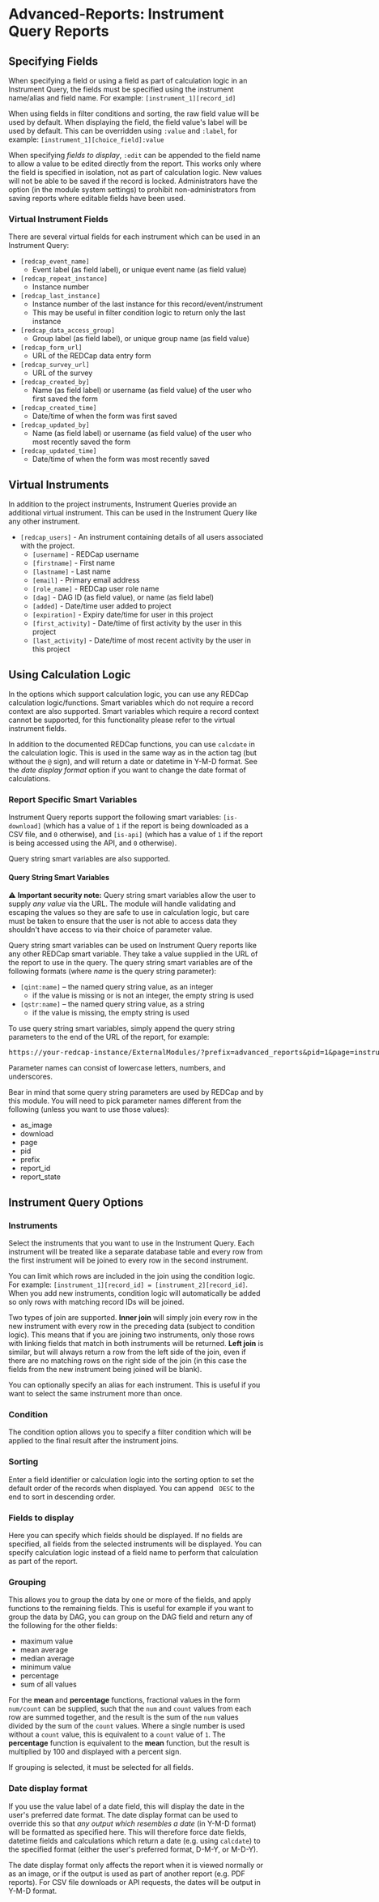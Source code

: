 # Advanced-Reports: Instrument Query Reports


## Specifying Fields

When specifying a field or using a field as part of calculation logic in an Instrument Query, the
fields must be specified using the instrument name/alias and field name. For example:
`[instrument_1][record_id]`

When using fields in filter conditions and sorting, the raw field value will be used by default.
When displaying the field, the field value's label will be used by default. This can be overridden
using `:value` and `:label`, for example: `[instrument_1][choice_field]:value`

When specifying *fields to display*, `:edit` can be appended to the field name to allow a value to
be edited directly from the report. This works only where the field is specified in isolation, not
as part of calculation logic. New values will not be able to be saved if the record is locked.
Administrators have the option (in the module system settings) to prohibit non-administrators from
saving reports where editable fields have been used.

### Virtual Instrument Fields

There are several virtual fields for each instrument which can be used in an Instrument Query:

* `[redcap_event_name]`
  * Event label (as field label), or unique event name (as field value)
* `[redcap_repeat_instance]`
  * Instance number
* `[redcap_last_instance]`
  * Instance number of the last instance for this record/event/instrument
  * This may be useful in filter condition logic to return only the last instance
* `[redcap_data_access_group]`
  * Group label (as field label), or unique group name (as field value)
* `[redcap_form_url]`
  * URL of the REDCap data entry form
* `[redcap_survey_url]`
  * URL of the survey
* `[redcap_created_by]`
  * Name (as field label) or username (as field value) of the user who first saved the form
* `[redcap_created_time]`
  * Date/time of when the form was first saved
* `[redcap_updated_by]`
  * Name (as field label) or username (as field value) of the user who most recently saved the form
* `[redcap_updated_time]`
  * Date/time of when the form was most recently saved

## Virtual Instruments

In addition to the project instruments, Instrument Queries provide an additional virtual instrument.
This can be used in the Instrument Query like any other instrument.

* `[redcap_users]` - An instrument containing details of all users associated with the project.
  * `[username]` - REDCap username
  * `[firstname]` - First name
  * `[lastname]` - Last name
  * `[email]` - Primary email address
  * `[role_name]` - REDCap user role name
  * `[dag]` - DAG ID (as field value), or name (as field label)
  * `[added]` - Date/time user added to project
  * `[expiration]` - Expiry date/time for user in this project
  * `[first_activity]` - Date/time of first activity by the user in this project
  * `[last_activity]` - Date/time of most recent activity by the user in this project

## Using Calculation Logic

In the options which support calculation logic, you can use any REDCap calculation logic/functions.
Smart variables which do not require a record context are also supported. Smart variables which
require a record context cannot be supported, for this functionality please refer to the virtual
instrument fields.

In addition to the documented REDCap functions, you can use `calcdate` in the calculation logic.
This is used in the same way as in the action tag (but without the `@` sign), and will return a date
or datetime in Y-M-D format. See the *date display format* option if you want to change the date
format of calculations.

### Report Specific Smart Variables

Instrument Query reports support the following smart variables: `[is-download]` (which has a value
of `1` if the report is being downloaded as a CSV file, and `0` otherwise), and `[is-api]` (which
has a value of `1` if the report is being accessed using the API, and `0` otherwise).

Query string smart variables are also supported.

#### Query String Smart Variables

&#9888;&#65039; **Important security note:**
Query string smart variables allow the user to supply *any value* via the URL. The module will
handle validating and escaping the values so they are safe to use in calculation logic, but care
must be taken to ensure that the user is not able to access data they shouldn't have access to via
their choice of parameter value.

Query string smart variables can be used on Instrument Query reports like any other REDCap smart
variable. They take a value supplied in the URL of the report to use in the query. The query string
smart variables are of the following formats (where *name* is the query string parameter):

* `[qint:name]` &ndash; the named query string value, as an integer
  * if the value is missing or is not an integer, the empty string is used
* `[qstr:name]` &ndash; the named query string value, as a string
  * if the value is missing, the empty string is used

To use query string smart variables, simply append the query string parameters to the end of the URL
of the report, for example:

<tt style="white-space:nowrap">https://your-redcap-instance/ExternalModules/?prefix=advanced_reports&pid=1&page=instrument_view&report_id=my_report<b>&my_parameter=AnExampleParameterValue</b></tt>

Parameter names can consist of lowercase letters, numbers, and underscores.

Bear in mind that some query string parameters are used by REDCap and by this module. You will need
to pick parameter names different from the following (unless you want to use those values):
* as_image
* download
* page
* pid
* prefix
* report_id
* report_state

## Instrument Query Options

### Instruments

Select the instruments that you want to use in the Instrument Query. Each instrument will be treated
like a separate database table and every row from the first instrument will be joined to every
row in the second instrument.

You can limit which rows are included in the join using the condition logic. For example:
`[instrument_1][record_id] = [instrument_2][record_id]`. When you add new instruments, condition
logic will automatically be added so only rows with matching record IDs will be joined.

Two types of join are supported. **Inner join** will simply join every row in the new instrument
with every row in the preceding data (subject to condition logic). This means that if you are
joining two instruments, only those rows with linking fields that match in both instruments will be
returned. **Left join** is similar, but will always return a row from the left side of the join,
even if there are no matching rows on the right side of the join (in this case the fields from the
new instrument being joined will be blank).

You can optionally specify an alias for each instrument. This is useful if you want to select the
same instrument more than once.

### Condition

The condition option allows you to specify a filter condition which will be applied to the final
result after the instrument joins.

### Sorting

Enter a field identifier or calculation logic into the sorting option to set the default order of
the records when displayed. You can append ` DESC` to the end to sort in descending order.

### Fields to display

Here you can specify which fields should be displayed. If no fields are specified, all fields from
the selected instruments will be displayed. You can specify calculation logic instead of a field
name to perform that calculation as part of the report.

### Grouping

This allows you to group the data by one or more of the fields, and apply functions to the remaining
fields. This is useful for example if you want to group the data by DAG, you can group on the DAG
field and return any of the following for the other fields:

* maximum value
* mean average
* median average
* minimum value
* percentage
* sum of all values

For the **mean** and **percentage** functions, fractional values in the form `num/count` can be
supplied, such that the `num` and `count` values from each row are summed together, and the result
is the sum of the `num` values divided by the sum of the `count` values. Where a single number is
used without a `count` value, this is equivalent to a `count` value of `1`. The **percentage**
function is equivalent to the **mean** function, but the result is multiplied by 100 and displayed
with a percent sign.

If grouping is selected, it must be selected for all fields.

### Date display format

If you use the value label of a date field, this will display the date in the user's preferred date
format. The date display format can be used to override this so that *any output which resembles a
date* (in Y-M-D format) will be formatted as specified here. This will therefore force date fields,
datetime fields and calculations which return a date (e.g. using `calcdate`) to the specified format
(either the user's preferred format, D-M-Y, or M-D-Y).

The date display format only affects the report when it is viewed normally or as an image, or if the
output is used as part of another report (e.g. PDF reports). For CSV file downloads or API requests,
the dates will be output in Y-M-D format.
